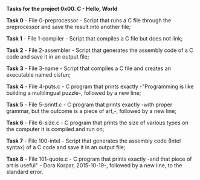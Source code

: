 **Tasks for the project 0x00. C - Hello, World**

**Task 0** - File 0-preprocessor - Script that runs a C file through the preprocessor and save the result into another file;

**Task 1** - File 1-compiler - Script that compiles a C file but does not link;

**Task 2** - File 2-assembler - Script that generates the assembly code of a C code and save it in an output file;

**Task 3** - File 3-name - Script that compiles a C file and creates an executable named cisfun;

**Task 4** - File 4-puts.c - C program that prints exactly -"Programming is like building a multilingual puzzle-, followed by a new line;

**Task 5** - File 5-printf.c - C program that prints exactly -with proper grammar, but the outcome is a piece of art,-, followed by a new line;

**Task 6** - File 6-size.c - C program that prints the size of various types on the computer it is compiled and run on;

**Task 7** - File 100-intel - Script that generates the assembly code (Intel syntax) of a C code and save it in an output file;

**Task 8** - File 101-quote.c - C program that prints exactly -and that piece of art is useful" - Dora Korpar, 2015-10-19-, followed by a new line, to the standard error.
